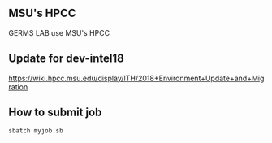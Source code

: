 ## MSU's HPCC
GERMS LAB use MSU's HPCC

## Update for dev-intel18
https://wiki.hpcc.msu.edu/display/ITH/2018+Environment+Update+and+Migration

## How to submit job
```
sbatch myjob.sb
```

